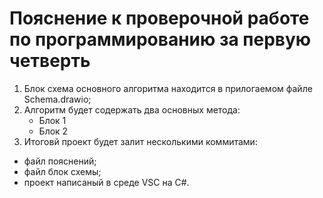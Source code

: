 # Пояснение к проверочной работе по программированию за первую четверть

1. Блок схема основного алгоритма находится в прилогаемом файле Schema.drawio;
2. Алгоритм будет содержать два основных метода:
    * Блок 1
    * Блок 2
3. Итоговй проект будет залит несколькими коммитами: 
- файл пояснений;
- файл блок схемы;
- проект написаный в среде VSC на C#.


